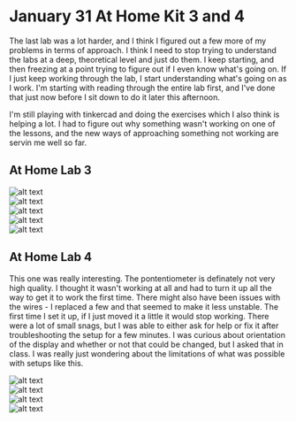 # January 31 At Home Kit 3 and 4  

The last lab was a lot harder, and I think I figured out a few more of my problems in terms of approach. I think I need to stop trying to understand the labs at a deep, theoretical level and just do them. I keep starting, and then freezing at a point trying to figure out if I even know what's going on. If I just keep working through the lab, I start understanding what's going on as I work. I'm starting with reading through the entire lab first, and I've done that just now before I sit down to do it later this afternoon.  

I'm still playing with tinkercad and doing the exercises which I also think is helping a lot. I had to figure out why something wasn't working on one of the lessons, and the new ways of approaching something not working are servin me well so far.  

## At Home Lab 3  

![alt text](images/373.jpeg)  
![alt text](images/22.jpeg)  
![alt text](images/volts.jpeg)  
![alt text](images/fixedit.jpeg)  
![alt text](images/buzzer.jpeg)  

## At Home Lab 4  

This one was really interesting. The pontentiometer is definately not very high quality. I thought it wasn't working at all and had to turn it up all the way to get it to work the first time. There might also have been issues with the wires - I replaced a few and that seemed to make it less unstable. The first time I set it up, if I just moved it a little it would stop working. There were a lot of small snags, but I was able to either ask for help or fix it after troubleshooting the setup for a few minutes. I was curious about orientation of the display and whether or not that could be changed, but I asked that in class. I was really just wondering about the limitations of what was possible with setups like this.  

![alt text](images/tinkcad4b1.jpeg)  
![alt text](images/tinkercad4b2.jpeg)  
![alt text](images/4berror.jpeg)  
![alt text](images/4bhello.jpeg)  
